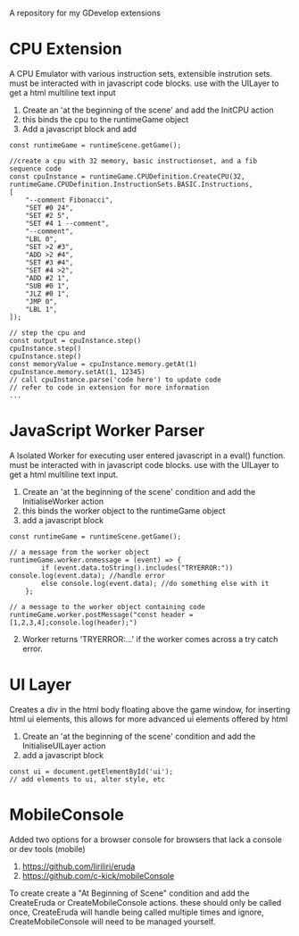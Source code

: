 A repository for my GDevelop extensions

# CPU Extension
A CPU Emulator with various instruction sets, extensible instrution sets. must be interacted with in javascript code blocks. use with the UILayer to get a html multiline text input

1. Create an 'at the beginning of the scene' and add the InitCPU action
2. this binds the cpu to the runtimeGame object
3. Add a javascript block and add
```
const runtimeGame = runtimeScene.getGame();

//create a cpu with 32 memory, basic instructionset, and a fib sequence code
const cpuInstance = runtimeGame.CPUDefinition.CreateCPU(32, runtimeGame.CPUDefinition.InstructionSets.BASIC.Instructions,
[
    "--comment Fibonacci",
    "SET #0 24",
    "SET #2 5",
    "SET #4 1 --comment",
    "--comment",
    "LBL 0",
    "SET >2 #3",
    "ADD >2 #4",
    "SET #3 #4",
    "SET #4 >2",
    "ADD #2 1",
    "SUB #0 1",
    "JLZ #0 1",
    "JMP 0",
    "LBL 1",
]);

// step the cpu and 
const output = cpuInstance.step()
cpuInstance.step()
cpuInstance.step()
const memoryValue = cpuInstance.memory.getAt(1)
cpuInstance.memory.setAt(1, 12345)
// call cpuInstance.parse('code here') to update code
// refer to code in extension for more information
...
```

# JavaScript Worker Parser
A Isolated Worker for executing user entered javascript in a eval() function. must be interacted with in javascript code blocks. use with the UILayer to get a html multiline text input. 

1. Create an 'at the beginning of the scene' condition and add the InitialiseWorker action
2. this binds the worker object to the runtimeGame object
3. add a javascript block

```
const runtimeGame = runtimeScene.getGame();

// a message from the worker object
runtimeGame.worker.onmessage = (event) => {
        if (event.data.toString().includes("TRYERROR:")) console.log(event.data); //handle error
        else console.log(event.data); //do something else with it
    };

// a message to the worker object containing code
runtimeGame.worker.postMessage("const header = [1,2,3,4];console.log(header);") 
```
2. Worker returns 'TRYERROR:...' if the worker comes across a try catch error.


# UI Layer
Creates a div in the html body floating above the game window, for inserting html ui elements, this allows for more advanced ui elements offered by html

1. Create an 'at the beginning of the scene' condition and add the InitialiseUILayer action
2. add a javascript block
```
const ui = document.getElementById('ui');
// add elements to ui, alter style, etc
```

# MobileConsole
Added two options for a browser console for browsers that lack a console or dev tools (mobile)

1. https://github.com/liriliri/eruda
2. https://github.com/c-kick/mobileConsole

To create create a "At Beginning of Scene" condition and add the CreateEruda or CreateMobileConsole actions. these should only be called once, CreateEruda will handle being called multiple times and ignore, CreateMobileConsole will need to be managed yourself.
